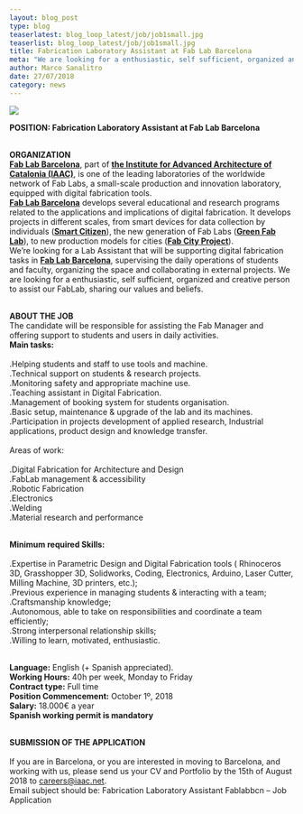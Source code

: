 ```yaml
---
layout: blog_post
type: blog
teaserlatest: blog_loop_latest/job/job1small.jpg
teaserlist: blog_loop_latest/job/job1small.jpg
title: Fabrication Laboratory Assistant at Fab Lab Barcelona
meta: "We are looking for a enthusiastic, self sufficient, organized and creative person to assist our FabLab, sharing our values and beliefs."
author: Marco Sanalitro
date: 27/07/2018 
category: news
---
```


<img src= "http://www.fablabbcn.org/img/blog/blog_loop_latest/job/job1.jpg" align="middle"> 
<br>

<strong>POSITION: Fabrication Laboratory Assistant at Fab Lab Barcelona</strong><br><br>
 
<strong>ORGANIZATION</strong><br>
<strong><a href="https://fablabbcn.org/index.html">Fab Lab Barcelona</a></strong>, part of <strong><a href="https://iaac.net/">the Institute for Advanced Architecture of Catalonia (IAAC)</a></strong>, is one of the leading laboratories of the worldwide network of Fab Labs, a small-scale production and innovation laboratory, equipped with digital fabrication tools.<br>
<strong><a href="https://fablabbcn.org/index.html">Fab Lab Barcelona</a></strong> develops several educational and research programs related to the applications and implications of digital fabrication. It develops projects in different scales, from smart devices for data collection by individuals (<strong><a href="https://smartcitizen.me/">Smart Citizen</a></strong>), the new generation of Fab Labs (<strong><a href="http://greenfablab.org/">Green Fab Lab</a></strong>), to new production models for cities (<strong><a href="http://fab.city/">Fab City Project</a></strong>).<br>
We’re looking for a Lab Assistant that will be supporting digital fabrication tasks in <strong><a href="https://fablabbcn.org/index.html">Fab Lab Barcelona</a></strong>, supervising the daily operations of students and faculty, organizing the space and collaborating in external projects. We are looking for a enthusiastic, self sufficient, organized and creative person to assist our FabLab, sharing our values and beliefs.<br><br>
 
<strong>ABOUT THE JOB</strong><br>
The candidate will be responsible for assisting the Fab Manager and offering support to students and users in daily activities.<br>
<strong>Main tasks:</strong><br><br>
.Helping students and staff to use tools and machine.<br>
.Technical support on students & research projects.<br>
.Monitoring safety and appropriate machine use.<br>
.Teaching assistant in Digital Fabrication.<br>
.Management of booking system for students organisation.<br>
.Basic setup, maintenance & upgrade of the lab and its machines.<br>
.Participation in projects development of applied research, Industrial applications, product design and knowledge transfer.<br><br>
Areas of work:<br><br>
.Digital Fabrication for Architecture and Design<br>
.FabLab management & accessibility<br>
.Robotic Fabrication<br>
.Electronics<br>
.Welding<br>
.Material research and performance<br><br>
 
<strong>Minimum required Skills:</strong><br><br>
.Expertise in Parametric Design and Digital Fabrication tools ( Rhinoceros 3D, Grasshopper 3D, Solidworks, Coding, Electronics, Arduino, Laser Cutter, Milling Machine, 3D printers, etc.);<br>
.Previous experience in managing students & interacting with a team;<br>
.Craftsmanship knowledge;<br>
.Autonomous, able to take on responsibilities and coordinate a team efficiently;<br>
.Strong interpersonal relationship skills;<br>
.Willing to learn, motivated, enthusiastic.<br><br>
 
<strong>Language:</strong> English (+ Spanish appreciated).<br>
<strong>Working Hours:</strong> 40h per week, Monday to Friday<br>
<strong>Contract type:</strong> Full time <br>
<strong>Position Commencement:</strong> October 1º, 2018<br>
<strong>Salary:</strong> 18.000€ a year<br>
<strong>Spanish working permit is mandatory</strong><br><br>
 
<strong>SUBMISSION OF THE APPLICATION</strong><br><br>
If you are in Barcelona, or you are interested in moving to Barcelona, and working with us, please send us your CV and Portfolio by the 15th of August 2018 to careers@iaac.net.<br>
Email subject should be: Fabrication Laboratory Assistant Fablabbcn – Job Application <br><br>


